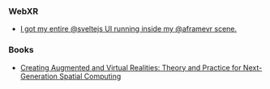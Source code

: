 ### WebXR

- [I got my entire @sveltejs UI running inside my @aframevr scene.](https://twitter.com/devonsbradley/status/1218339257586077696)

### Books

- [Creating Augmented and Virtual Realities: Theory and Practice for Next-Generation Spatial Computing](https://www.amazon.com/gp/product/1492044199)
